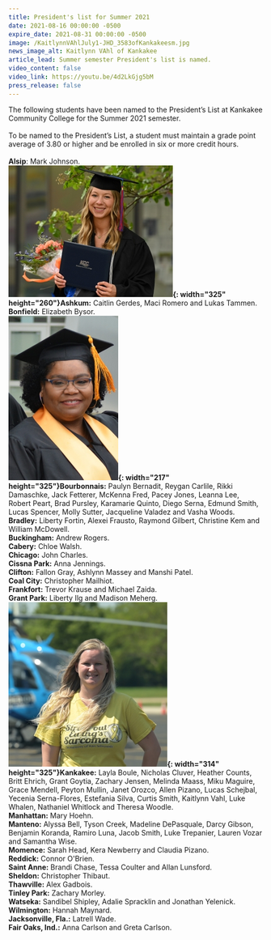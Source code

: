 ```yaml
---
title: President's list for Summer 2021
date: 2021-08-16 00:00:00 -0500
expire_date: 2021-08-31 00:00:00 -0500
image: /KaitlynnVAhlJuly1-JHD_3583ofKankakeesm.jpg
news_image_alt: Kaitlynn VAhl of Kankakee
article_lead: Summer semester President's list is named.
video_content: false
video_link: https://youtu.be/4d2LkGjg5bM
press_release: false
---
```

The following students have been named to the President’s List at Kankakee Community College for the Summer 2021 semester.<br><br>To be named to the President’s List, a student must maintain a grade point average of 3.80 or higher and be enrolled in six or more credit hours.<br><br>**Alsip**\: Mark Johnson.<br>**![](/CaitlinGerdes-1-ofAshkumsm.jpg){: width="325" height="260"}Ashkum:** Caitlin Gerdes, Maci Romero and Lukas Tammen.<br>**Bonfield:** Elizabeth Bysor.<br>**![](/VashaWoods-DSC0195ofBourbonnaissm.jpg){: width="217" height="325"}Bourbonnais:** Paulyn Bernadit, Reygan Carlile, Rikki Damaschke, Jack Fetterer, McKenna Fred, Pacey Jones, Leanna Lee, Robert Peart, Brad Pursley, Karamarie Quinto, Diego Serna, Edmund Smith, Lucas Spencer, Molly Sutter, Jacqueline Valadez and Vasha Woods.<br>**Bradley:** Liberty Fortin, Alexei Frausto, Raymond Gilbert, Christine Kem and William McDowell.<br>**Buckingham:** Andrew Rogers.<br>**Cabery:** Chloe Walsh.<br>**Chicago:** John Charles.<br>**Cissna Park:** Anna Jennings.<br>**Clifton:** Fallon Gray, Ashlynn Massey and Manshi Patel.<br>**Coal City:** Christopher Mailhiot.<br>**Frankfort:** Trevor Krause and Michael Zaida.<br>**Grant Park:** Liberty Ilg and Madison Meherg.<br>**![](/KaitlynnVAhlJuly1-JHD_3583ofKankakeesm.jpg){: width="314" height="325"}Kankakee:** Layla Boule, Nicholas Cluver, Heather Counts, Britt Ehrich, Grant Goytia, Zachary Jensen, Melinda Maass, Miku Maguire, Grace Mendell, Peyton Mullin, Janet Orozco, Allen Pizano, Lucas Schejbal, Yecenia Serna-Flores, Estefania Silva, Curtis Smith, Kaitlynn Vahl, Luke Whalen, Nathaniel Whitlock and Theresa Woodle.<br>**Manhattan:** Mary Hoehn.<br>**Manteno:** Alyssa Bell, Tyson Creek, Madeline DePasquale, Darcy Gibson, Benjamin Koranda, Ramiro Luna, Jacob Smith, Luke Trepanier, Lauren Vozar and Samantha Wise.<br>**Momence:** Sarah Head, Kera Newberry and Claudia Pizano.<br>**Reddick:** Connor O'Brien.<br>**Saint Anne:** Brandi Chase, Tessa Coulter and Allan Lunsford.<br>**Sheldon:** Christopher Thibaut.<br>**Thawville:** Alex Gadbois.<br>**Tinley Park:** Zachary Morley.<br>**Watseka:** Sandibel Shipley, Adalie Spracklin and Jonathan Yelenick.<br>**Wilmington:** Hannah Maynard.<br>**Jacksonville, Fla.:** Latrell Wade.<br>**Fair Oaks, Ind.:** Anna Carlson and Greta Carlson.

